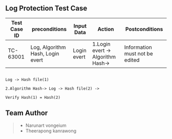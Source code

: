 
## Log Protection Test Case


|  Test Case ID   |           preconditions               |  Input Data  |                 Action                     |           Postconditions           |  
| --------------- | ------------------------------------- |  ----------  | ------------------------------------------ | ---------------------------------- |
|    TC-63001     |    Log, Algorithm Hash, Login evert   |  Login evert | 1.Login evert -> Algorithm Hash->          |   Information must not be edited   |
                                                                             Log -> Hash file(1)                                                            
                                                                           2.Algorithm Hash-> Log -> Hash file(2) ->                                     
                                                                             Verify Hash(1) = Hash(2)                                                      





Team Author
---------------------------------------
> - Narunart vongeium
> - Theerapong kanrawong